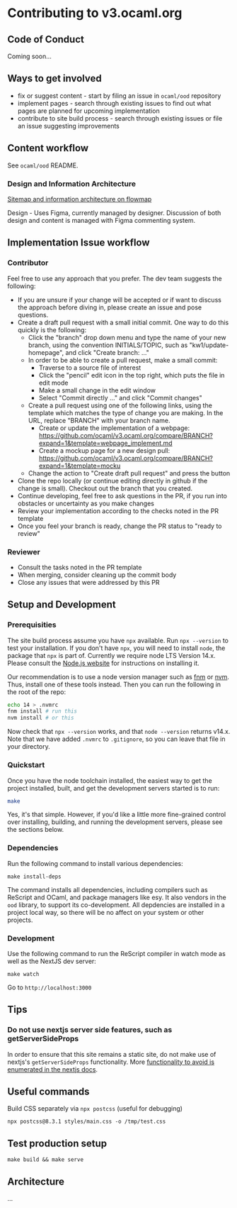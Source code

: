 # Contributing to v3.ocaml.org

## Code of Conduct

Coming soon...

## Ways to get involved

- fix or suggest content - start by filing an issue in `ocaml/ood` repository
- implement pages - search through existing issues to find out what pages are planned for upcoming implementation
- contribute to site build process - search through existing issues or file an issue suggesting improvements

## Content workflow

See `ocaml/ood` README.

### Design and Information Architecture

[Sitemap and information architecture on flowmap](https://app.flowmapp.com/share/6e5eeb4573f9e110ac779691fee85422/sitemap/)

Design - Uses Figma, currently managed by designer. Discussion of both design and content is managed with Figma commenting system.

## Implementation Issue workflow

### Contributor

Feel free to use any approach that you prefer. The dev team
suggests the following:

- If you are unsure if your change will be accepted or if want to discuss the
  approach before diving in, please create an issue and pose questions.
- Create a draft pull request with a small initial commit. One way to do this quickly is the following:
  - Click the "branch" drop down menu and type the name of your new branch, using the convention INITIALS/TOPIC, such as "kw1/update-homepage", and click "Create branch: ..."
  - In order to be able to create a pull request, make a small commit:
    - Traverse to a source file of interest
    - Click the "pencil" edit icon in the top right, which puts the file in edit mode
    - Make a small change in the edit window
    - Select "Commit directly ..." and click "Commit changes"
  - Create a pull request using one of the following links, using the template which matches the type of change you are making. In the URL, replace "BRANCH" with your branch name.
    - Create or update the implementation of a webpage: https://github.com/ocaml/v3.ocaml.org/compare/BRANCH?expand=1&template=webpage_implement.md
    - Create a mockup page for a new design pull: https://github.com/ocaml/v3.ocaml.org/compare/BRANCH?expand=1&template=mocku
  - Change the action to "Create draft pull request" and press the button
- Clone the repo locally (or continue editing directly in github if the change is small). Checkout
  out the branch that you created.
- Continue developing, feel free to ask questions in
  the PR, if you run into obstacles or uncertainty as you make changes
- Review your implementation according to the checks noted in the PR template
- Once you feel your branch is ready, change the PR status to "ready to review"

### Reviewer

- Consult the tasks noted in the PR template
- When merging, consider cleaning up the commit body
- Close any issues that were addressed by this PR

## Setup and Development

### Prerequisities

The site build process assume you have `npx` available. Run `npx --version` to test your installation. If you don't have `npx`, you will need to install `node`, the package that `npx` is part of. Currently we require node LTS Version 14.x. Please consult the [Node.js website](https://nodejs.org) for instructions on installing it.

Our recommendation is to use a node version manager such as [fnm](https://github.com/Schniz/fnm) or [nvm](https://github.com/nvm-sh/nvm). Thus, install one of these tools instead. Then you can run the following in the root of the repo:

```bash
echo 14 > .nvmrc
fnm install # run this
nvm install # or this
```

Now check that `npx --version` works, and that `node --version` returns v14.x. Note that we have added `.nvmrc` to `.gitignore`, so you can leave that file in your directory.


### Quickstart

Once you have the node toolchain installed, the easiest way to get the project installed, built, and get the development servers started is to run:

```bash
make
```

Yes, it's that simple. However, if you'd like a little more fine-grained control over installing, building, and running the development servers, please see the sections below.

### Dependencies

Run the following command to install various dependencies:

```
make install-deps
```

The command installs all dependencies, including compilers such as ReScript and OCaml, and package managers like esy. It also vendors in the `ood` library, to support its co-development. All depdencies are installed in a project local way, so there will be no affect on your system or other projects.

### Development

Use the following command to run the ReScript compiler in watch mode as well as the NextJS dev server:

```
make watch
```

Go to `http://localhost:3000`

## Tips

### Do not use nextjs server side features, such as getServerSideProps

In order to ensure that this site remains a static site, do not make use of nextjs's
`getServerSideProps` functionality. More [functionality to avoid is enumerated in the nextjs docs](https://nextjs.org/docs/advanced-features/static-html-export#caveats).

## Useful commands

Build CSS separately via `npx postcss` (useful for debugging)

```
npx postcss@8.3.1 styles/main.css -o /tmp/test.css
```

## Test production setup

```
make build && make serve
```

## Architecture

...

